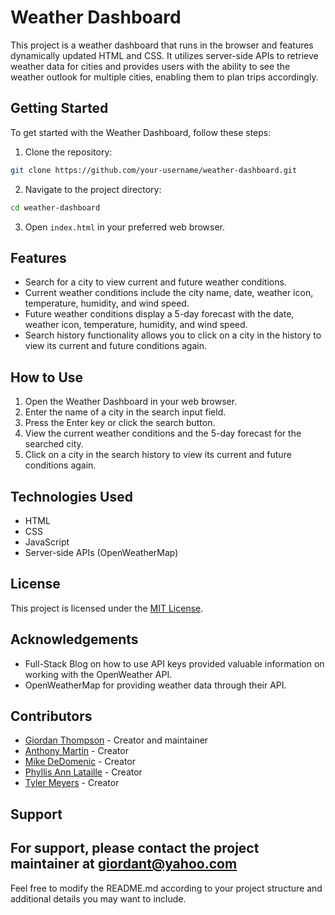# Weather Dashboard

This project is a weather dashboard that runs in the browser and features dynamically updated HTML and CSS. It utilizes server-side APIs to retrieve weather data for cities and provides users with the ability to see the weather outlook for multiple cities, enabling them to plan trips accordingly.

## Getting Started

To get started with the Weather Dashboard, follow these steps:

1. Clone the repository:

```bash
git clone https://github.com/your-username/weather-dashboard.git
```

2. Navigate to the project directory:

```bash
cd weather-dashboard
```

3. Open `index.html` in your preferred web browser.

## Features

- Search for a city to view current and future weather conditions.
- Current weather conditions include the city name, date, weather icon, temperature, humidity, and wind speed.
- Future weather conditions display a 5-day forecast with the date, weather icon, temperature, humidity, and wind speed.
- Search history functionality allows you to click on a city in the history to view its current and future conditions again.

## How to Use

1. Open the Weather Dashboard in your web browser.
2. Enter the name of a city in the search input field.
3. Press the Enter key or click the search button.
4. View the current weather conditions and the 5-day forecast for the searched city.
5. Click on a city in the search history to view its current and future conditions again.

## Technologies Used

- HTML
- CSS
- JavaScript
- Server-side APIs (OpenWeatherMap)

## License

This project is licensed under the [MIT License](LICENSE).

## Acknowledgements

- Full-Stack Blog on how to use API keys provided valuable information on working with the OpenWeather API.
- OpenWeatherMap for providing weather data through their API.

## Contributors

- [Giordan Thompson](https://github.com/GiorDior) - Creator and maintainer
- [Anthony Martin](https://github.com/Amartin02) - Creator 
- [Mike DeDomenic](https://github.com/mikededo58) - Creator
- [Phyllis Ann Lataille](https://github.com/lavendarqueen) - Creator
- [Tyler Meyers](https://github.com/Meyerst19) - Creator

## Support

For support, please contact the project maintainer at giordant@yahoo.com
--- 

Feel free to modify the README.md according to your project structure and additional details you may want to include.
